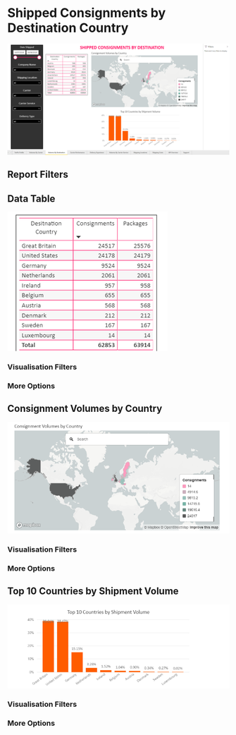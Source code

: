 # Shipped Consignments by Destination Country

<a href="../images/reports/by-country.png" target="_blank">
    <img src="../images/reports/by-country.png"/>
</a>

## Report Filters

## Data Table

<a href="../images/reports/by-country-table.png" target="_blank">
    <img src="../images/reports/by-country-table.png"/>
</a>

### Visualisation Filters

### More Options

## Consignment Volumes by Country

<a href="../images/reports/by-country-volumes.png" target="_blank">
    <img src="../images/reports/by-country-volumes.png"/>
</a>

### Visualisation Filters

### More Options

## Top 10 Countries by Shipment Volume

<a href="../images/reports/by-country-top-10.png" target="_blank">
    <img src="../images/reports/by-country-top-10.png"/>
</a>

### Visualisation Filters

### More Options